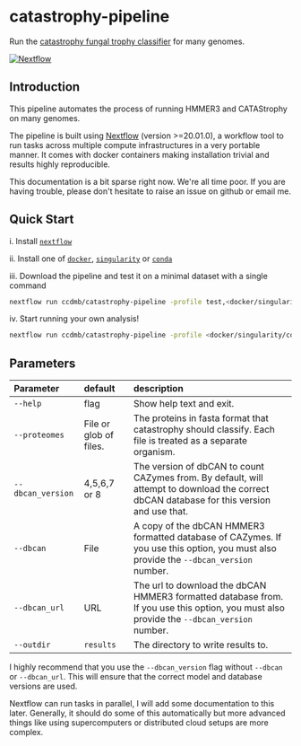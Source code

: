 # catastrophy-pipeline

Run the [catastrophy fungal trophy classifier](https://github.com/ccdmb/catastrophy) for many genomes.

[![Nextflow](https://img.shields.io/badge/nextflow-%E2%89%A520.01.0-brightgreen.svg)](https://www.nextflow.io/)


## Introduction

This pipeline automates the process of running HMMER3 and CATAStrophy on many genomes.

The pipeline is built using [Nextflow](https://www.nextflow.io) (version >=20.01.0), a workflow tool to run tasks across multiple compute infrastructures in a very portable manner.
It comes with docker containers making installation trivial and results highly reproducible.

This documentation is a bit sparse right now.
We're all time poor.
If you are having trouble, please don't hesitate to raise an issue on github or email me.


## Quick Start

i. Install [`nextflow`](https://nf-co.re/usage/installation)

ii. Install one of [`docker`](https://docs.docker.com/engine/installation/), [`singularity`](https://www.sylabs.io/guides/3.0/user-guide/) or [`conda`](https://conda.io/miniconda.html)

iii. Download the pipeline and test it on a minimal dataset with a single command

```bash
nextflow run ccdmb/catastrophy-pipeline -profile test,<docker/singularity/conda>
```

iv. Start running your own analysis!

```bash
nextflow run ccdmb/catastrophy-pipeline -profile <docker/singularity/conda> --proteomes 'proteomes/*.fasta' --dbcan_version 8
```

## Parameters

| Parameter | default | description |
| :---      | :---    | :---        |
| `--help` | flag | Show help text and exit. |
| `--proteomes` | File or glob of files. | The proteins in fasta format that catastrophy should classify. Each file is treated as a separate organism. |
| `--dbcan_version` | 4,5,6,7 or 8 | The version of dbCAN to count CAZymes from. By default, will attempt to download the correct dbCAN database for this version and use that. |
| `--dbcan` | File | A copy of the dbCAN HMMER3 formatted database of CAZymes. If you use this option, you must also provide the `--dbcan_version` number. |
| `--dbcan_url` | URL | The url to download the dbCAN HMMER3 formatted database from. If you use this option, you must also provide the `--dbcan_version` number. |
| `--outdir` | `results` | The directory to write results to. |


I highly recommend that you use the `--dbcan_version` flag without `--dbcan` or `--dbcan_url`.
This will ensure that the correct model and database versions are used.

Nextflow can run tasks in parallel, I will add some documentation to this later.
Generally, it should do some of this automatically but more advanced things like using supercomputers or distributed cloud setups are more complex.
